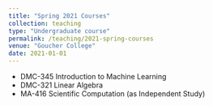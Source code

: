 ```yaml
---
title: "Spring 2021 Courses"
collection: teaching
type: "Undergraduate course"
permalink: /teaching/2021-spring-courses
venue: "Goucher College"
date: 2021-01-01
---
```


* DMC-345 Introduction to Machine Learning
* DMC-321 Linear Algebra
* MA-416 Scientific Computation (as Independent Study)
